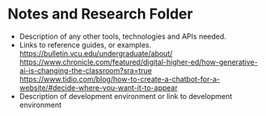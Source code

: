 # Notes and Research Folder

- Description of any other tools, technologies and APIs needed.  
- Links to reference guides, or examples.
https://bulletin.vcu.edu/undergraduate/about/
https://www.chronicle.com/featured/digital-higher-ed/how-generative-ai-is-changing-the-classroom?sra=true
https://www.tidio.com/blog/how-to-create-a-chatbot-for-a-website/#decide-where-you-want-it-to-appear
- Description of development environment or link to development environment
